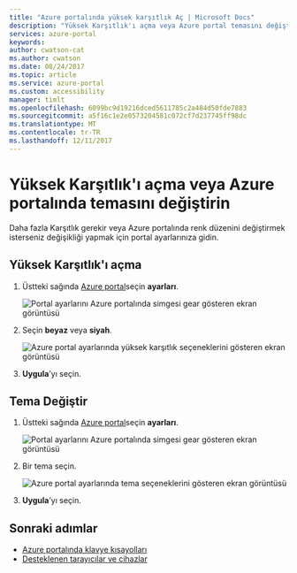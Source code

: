 ```yaml
---
title: "Azure portalında yüksek karşıtlık Aç | Microsoft Docs"
description: "Yüksek Karşıtlık'ı açma veya Azure portal temasını değiştirin öğrenin."
services: azure-portal
keywords: 
author: cwatson-cat
ms.author: cwatson
ms.date: 08/24/2017
ms.topic: article
ms.service: azure-portal
ms.custom: accessibility
manager: timlt
ms.openlocfilehash: 6099bc9d19216dced5611785c2a484d50fde7883
ms.sourcegitcommit: a5f16c1e2e0573204581c072cf7d237745ff98dc
ms.translationtype: MT
ms.contentlocale: tr-TR
ms.lasthandoff: 12/11/2017
---
```

# <a name="turn-on-high-contrast-or-change-the-theme-in-the-azure-portal"></a>Yüksek Karşıtlık'ı açma veya Azure portalında temasını değiştirin
Daha fazla Karşıtlık gerekir veya Azure portalında renk düzenini değiştirmek isterseniz değişikliği yapmak için portal ayarlarınıza gidin. 

## <a name="turn-on-high-contrast"></a>Yüksek Karşıtlık'ı açma
1. Üstteki sağında [Azure portal](https://portal.azure.com)seçin **ayarları**. 

    ![Portal ayarlarını Azure portalında simgesi gear gösteren ekran görüntüsü](./media/azure-portal-change-theme-high-contrast/azure-portal-settings-icon.png)
1. Seçin **beyaz** veya **siyah**.

    ![Azure portal ayarlarında yüksek karşıtlık seçeneklerini gösteren ekran görüntüsü](./media/azure-portal-change-theme-high-contrast/azure-portal-highcontrast-options.png)
1. **Uygula**’yı seçin.

## <a name="change-theme"></a>Tema Değiştir
1. Üstteki sağında [Azure portal](https://portal.azure.com)seçin **ayarları**.

    ![Portal ayarlarını Azure portalında simgesi gear gösteren ekran görüntüsü](./media/azure-portal-change-theme-high-contrast/azure-portal-settings-icon.png)
1. Bir tema seçin.

    ![Azure portal ayarlarında tema seçeneklerini gösteren ekran görüntüsü](./media/azure-portal-change-theme-high-contrast/azure-portal-theme-options.png)
1. **Uygula**’yı seçin.

## <a name="next-steps"></a>Sonraki adımlar
- [Azure portalında klavye kısayolları](azure-portal-keyboard-shortcuts.md)
- [Desteklenen tarayıcılar ve cihazlar](../azure-preview-portal-supported-browsers-devices.md)
